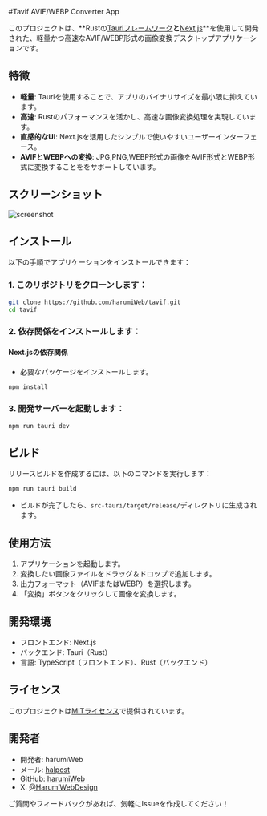 #Tavif AVIF/WEBP Converter App

このプロジェクトは、**Rustの[Tauriフレームワーク](https://tauri.app/)**と**[Next.js](https://nextjs.org/)**を使用して開発された、軽量かつ高速なAVIF/WEBP形式の画像変換デスクトップアプリケーションです。

## 特徴

- **軽量**: Tauriを使用することで、アプリのバイナリサイズを最小限に抑えています。
- **高速**: Rustのパフォーマンスを活かし、高速な画像変換処理を実現しています。
- **直感的なUI**: Next.jsを活用したシンプルで使いやすいユーザーインターフェース。
- **AVIFとWEBPへの変換**: JPG,PNG,WEBP形式の画像をAVIF形式とWEBP形式に変換することををサポートしています。

## スクリーンショット

![screenshot](https://github.com/user-attachments/assets/f76f478f-1467-4c7a-a123-e3f9f74a62bb)

## インストール

以下の手順でアプリケーションをインストールできます：

### 1. このリポジトリをクローンします：
   ```bash
   git clone https://github.com/harumiWeb/tavif.git
   cd tavif
   ```

### 2. 依存関係をインストールします：

  #### Next.jsの依存関係
  - 必要なパッケージをインストールします。
   ```bash
   npm install
   ```

### 3. 開発サーバーを起動します：
   ```bash
   npm run tauri dev
   ```

## ビルド

  リリースビルドを作成するには、以下のコマンドを実行します：

   ```bash
   npm run tauri build
   ```

   - ビルドが完了したら、`src-tauri/target/release/`ディレクトリに生成されます。

## 使用方法

1. アプリケーションを起動します。
2. 変換したい画像ファイルをドラッグ＆ドロップで追加します。
3. 出力フォーマット（AVIFまたはWEBP）を選択します。
4. 「変換」ボタンをクリックして画像を変換します。

## 開発環境

- フロントエンド: Next.js
- バックエンド: Tauri（Rust）
- 言語: TypeScript（フロントエンド）、Rust（バックエンド）

## ライセンス

このプロジェクトは[MITライセンス](LICENSE)で提供されています。

## 開発者

- 開発者: harumiWeb
- メール: [halpost](https://www.halpost.tech/contact)
- GitHub: [harumiWeb](https://github.com/harumiWeb)
- X: [@HarumiWebDesign](https://x.com/HarumiWebDesign)

ご質問やフィードバックがあれば、気軽にIssueを作成してください！